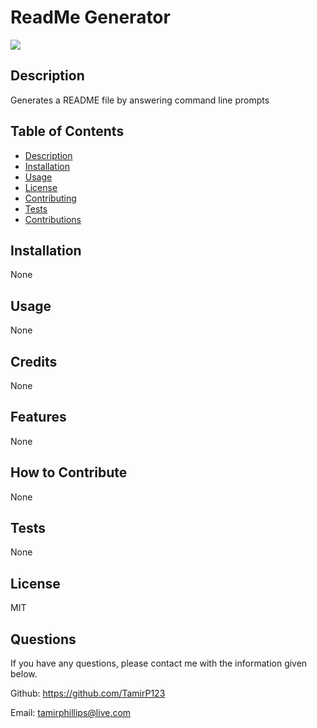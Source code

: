 # ReadMe Generator
  
  ![](https://img.shields.io/badge/License-MIT-blue)

  ## Description

  Generates a README file by answering command line prompts


  ## Table of Contents

- [Description](#description)
- [Installation](#installation)
- [Usage](#usage)
- [License](#credits)
- [Contributing](#features)
- [Tests](#tests)
- [Contributions](#contribute)

## Installation

None

## Usage

None

## Credits

None

## Features

None

## How to Contribute

None

## Tests

None

## License

MIT

## Questions

If you have any questions, please contact me with the information given below.

Github: https://github.com/TamirP123

Email: tamirphillips@live.com
